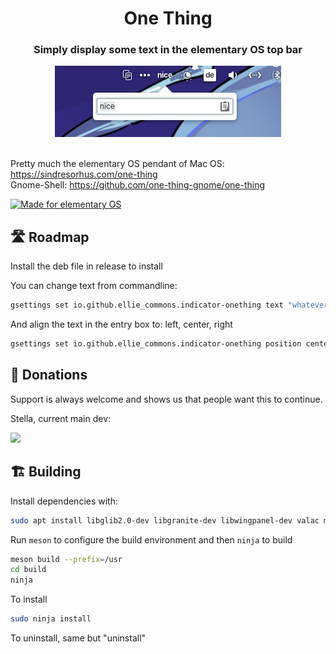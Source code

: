 
<div align="center">
  <h1 align="center">One Thing</h1>
  <h3 align="center">Simply display some text in the elementary OS top bar</h3>
</div>

<div align="center">
    <span align="center">
        <img class="center" src="data/screenshot.png" alt="One Thing indicator">
    </span>
</div>
</br>

Pretty much the elementary OS pendant of 
Mac OS: https://sindresorhus.com/one-thing
</br>
Gnome-Shell: https://github.com/one-thing-gnome/one-thing

  <a href="https://elementary.io">
    <img src="https://ellie-commons.github.io/community-badge.svg" alt="Made for elementary OS">
  </a>

## 🛣️ Roadmap

Install the deb file in release to install
   

You can change text from commandline:

```bash
gsettings set io.github.ellie_commons.indicator-onething text "whatever"
```

And align the text in the entry box to: left, center, right

```bash
gsettings set io.github.ellie_commons.indicator-onething position center
```


## 💝 Donations

Support is always welcome and shows us that people want this to continue.

Stella, current main dev:
<p align="left">
  <a href="https://ko-fi.com/teamcons">
    <img src="https://cdn.ko-fi.com/cdn/kofi3.png?v=2" width="150">
  </a>
</p>



## 🏗️ Building

Install dependencies with:

```bash
sudo apt install libglib2.0-dev libgranite-dev libwingpanel-dev valac meson
```

Run `meson` to configure the build environment and then `ninja` to build

```bash
meson build --prefix=/usr
cd build
ninja
```

To install

```bash
sudo ninja install
```

To uninstall, same but "uninstall"
